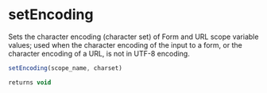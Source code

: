 # setEncoding

 Sets the character encoding (character set) of Form and URL
 scope variable values; used when the character encoding of
 the input to a form, or the character encoding of a URL, is
 not in UTF-8 encoding.

```javascript
setEncoding(scope_name, charset)
```

```javascript
returns void
```

